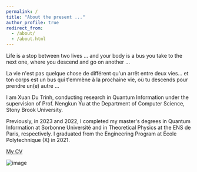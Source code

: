```yaml
---
permalink: /
title: "About the present ..."
author_profile: true
redirect_from: 
  - /about/
  - /about.html
---
```


Life is a stop between two lives ... and your body is a bus you take to the next one, where you descend and go on another  ...

La vie n'est pas quelque chose de différent qu'un arrêt entre deux vies... et ton corps est un bus qui t'emmène à la prochaine vie, où tu descends pour prendre un(e) autre ... 

I am Xuan Du Trinh, conducting research in Quantum Information under the supervision of Prof. Nengkun Yu at the Department of Computer Science, Stony Brook University.

Previously, in 2023 and 2022, I completed my master's degrees in Quantum Information at Sorbonne Université and in Theoretical Physics at the ENS de Paris, respectively. I graduated from the Engineering Program at École Polytechnique (X) in 2021.

[My CV](/cv/)

![image](/images/mainpage2.jpeg)
